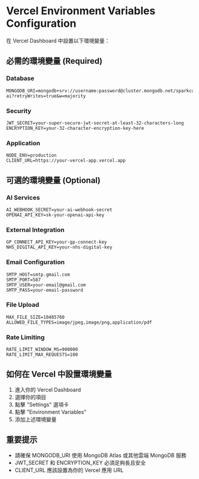 # Vercel Environment Variables Configuration

在 Vercel Dashboard 中設置以下環境變量：

## 必需的環境變量 (Required)

### Database
```
MONGODB_URI=mongodb+srv://username:password@cluster.mongodb.net/sparkcare-ai?retryWrites=true&w=majority
```

### Security
```
JWT_SECRET=your-super-secure-jwt-secret-at-least-32-characters-long
ENCRYPTION_KEY=your-32-character-encryption-key-here
```

### Application
```
NODE_ENV=production
CLIENT_URL=https://your-vercel-app.vercel.app
```

## 可選的環境變量 (Optional)

### AI Services
```
AI_WEBHOOK_SECRET=your-ai-webhook-secret
OPENAI_API_KEY=sk-your-openai-api-key
```

### External Integration
```
GP_CONNECT_API_KEY=your-gp-connect-key
NHS_DIGITAL_API_KEY=your-nhs-digital-key
```

### Email Configuration
```
SMTP_HOST=smtp.gmail.com
SMTP_PORT=587
SMTP_USER=your-email@gmail.com
SMTP_PASS=your-email-password
```

### File Upload
```
MAX_FILE_SIZE=10485760
ALLOWED_FILE_TYPES=image/jpeg,image/png,application/pdf
```

### Rate Limiting
```
RATE_LIMIT_WINDOW_MS=900000
RATE_LIMIT_MAX_REQUESTS=100
```

## 如何在 Vercel 中設置環境變量

1. 進入你的 Vercel Dashboard
2. 選擇你的項目
3. 點擊 "Settings" 選項卡
4. 點擊 "Environment Variables"
5. 添加上述環境變量

## 重要提示

- 請確保 MONGODB_URI 使用 MongoDB Atlas 或其他雲端 MongoDB 服務
- JWT_SECRET 和 ENCRYPTION_KEY 必須足夠長且安全
- CLIENT_URL 應該設置為你的 Vercel 應用 URL 